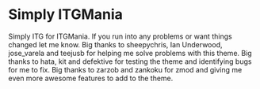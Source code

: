 # Simply ITGMania 
Simply ITG for ITGMania. If you run into any problems or want things changed let me know.
Big thanks to sheepychris, Ian Underwood, jose_varela and teejusb for helping me solve problems with this theme.
Big thanks to hata, kit and defektive for testing the theme and identifying bugs for me to fix.
Big thanks to zarzob and zankoku for zmod and giving me even more awesome features to add to the theme.
